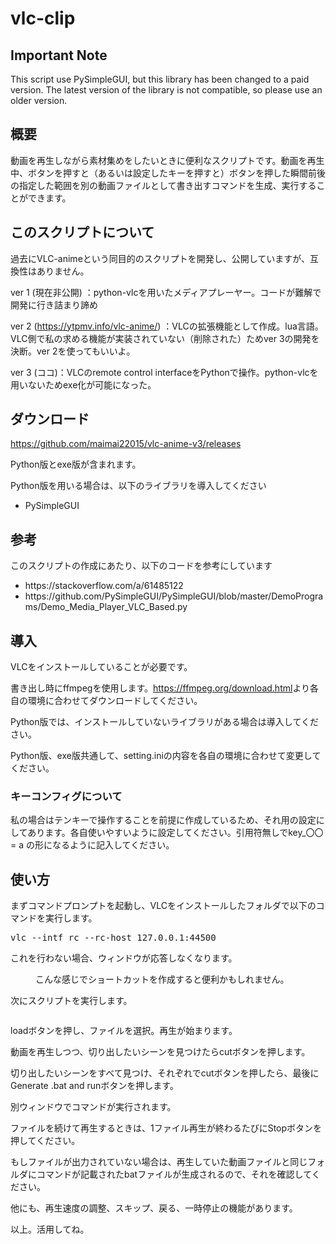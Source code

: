 # vlc-clip
<!-- wp:heading -->

## Important Note

This script use PySimpleGUI, but this library has been changed to a paid version. The latest version of the library is not compatible, so please use an older version.

<h2>概要</h2>
<!-- /wp:heading -->

<!-- wp:paragraph -->
<p>動画を再生しながら素材集めをしたいときに便利なスクリプトです。動画を再生中、ボタンを押すと（あるいは設定したキーを押すと）ボタンを押した瞬間前後の指定した範囲を別の動画ファイルとして書き出すコマンドを生成、実行することができます。</p>
<!-- /wp:paragraph -->

<!-- wp:heading -->
<h2>このスクリプトについて</h2>
<!-- /wp:heading -->

<!-- wp:paragraph -->
<p>過去にVLC-animeという同目的のスクリプトを開発し、公開していますが、互換性はありません。</p>
<!-- /wp:paragraph -->

<!-- wp:paragraph -->
<p>ver 1 (現在非公開) ：python-vlcを用いたメディアプレーヤー。コードが難解で開発に行き詰まり諦め</p>
<!-- /wp:paragraph -->

<!-- wp:paragraph -->
<p>ver 2 (<a rel="noreferrer noopener" href="https://ytpmv.info/vlc-anime/" target="_blank">https://ytpmv.info/vlc-anime/</a>) ：VLCの拡張機能として作成。lua言語。VLC側で私の求める機能が実装されていない（削除された）ためver 3の開発を決断。ver 2を使ってもいいよ。</p>
<!-- /wp:paragraph -->

<!-- wp:paragraph -->
<p>ver 3 (ココ)：VLCのremote control interfaceをPythonで操作。python-vlcを用いないためexe化が可能になった。</p>
<!-- /wp:paragraph -->

<!-- wp:heading -->
<h2>ダウンロード</h2>
<!-- /wp:heading -->

<!-- wp:paragraph -->
<p><a href="https://github.com/maimai22015/vlc-anime-v3/releases" data-type="URL" data-id="https://github.com/maimai22015/vlc-anime-v3/releases" target="_blank" rel="noreferrer noopener">https://github.com/maimai22015/vlc-anime-v3/releases</a></p>
<!-- /wp:paragraph -->

<!-- wp:paragraph -->
<p>Python版とexe版が含まれます。</p>
<!-- /wp:paragraph -->

<!-- wp:paragraph -->
<p>Python版を用いる場合は、以下のライブラリを導入してください</p>
<!-- /wp:paragraph -->

<!-- wp:list -->
<ul><li>PySimpleGUI&nbsp;</li></ul>
<!-- /wp:list -->

<!-- wp:heading -->
<h2>参考</h2>
<!-- /wp:heading -->

<!-- wp:paragraph -->
<p>このスクリプトの作成にあたり、以下のコードを参考にしています</p>
<!-- /wp:paragraph -->

<!-- wp:list -->
<ul><li>https://stackoverflow.com/a/61485122</li><li>https://github.com/PySimpleGUI/PySimpleGUI/blob/master/DemoPrograms/Demo_Media_Player_VLC_Based.py</li></ul>
<!-- /wp:list -->

<!-- wp:heading -->
<h2>導入</h2>
<!-- /wp:heading -->

<!-- wp:paragraph -->
<p>VLCをインストールしていることが必要です。</p>
<!-- /wp:paragraph -->

<!-- wp:paragraph -->
<p>書き出し時にffmpegを使用します。<a rel="noreferrer noopener" href="https://ffmpeg.org/download.html" target="_blank">https://ffmpeg.org/download.html</a>より各自の環境に合わせてダウンロードしてください。</p>
<!-- /wp:paragraph -->

<!-- wp:paragraph -->
<p>Python版では、インストールしていないライブラリがある場合は導入してください。</p>
<!-- /wp:paragraph -->

<!-- wp:paragraph -->
<p>Python版、exe版共通して、setting.iniの内容を各自の環境に合わせて変更してください。</p>
<!-- /wp:paragraph -->

<!-- wp:heading {"level":3} -->
<h3>キーコンフィグについて</h3>
<!-- /wp:heading -->

<!-- wp:paragraph -->
<p>私の場合はテンキーで操作することを前提に作成しているため、それ用の設定にしてあります。各自使いやすいように設定してください。引用符無しでkey_〇〇 = a の形になるように記入してください。</p>
<!-- /wp:paragraph -->

<!-- wp:heading -->
<h2>使い方</h2>
<!-- /wp:heading -->

<!-- wp:paragraph -->
<p>まずコマンドプロンプトを起動し、VLCをインストールしたフォルダで以下のコマンドを実行します。</p>
<!-- /wp:paragraph -->

<!-- wp:enlighter/codeblock -->
<pre class="EnlighterJSRAW" data-enlighter-language="generic" data-enlighter-theme="" data-enlighter-highlight="" data-enlighter-linenumbers="" data-enlighter-lineoffset="" data-enlighter-title="" data-enlighter-group="">vlc --intf rc --rc-host 127.0.0.1:44500</pre>
<!-- /wp:enlighter/codeblock -->

<!-- wp:paragraph -->
<p>これを行わない場合、ウィンドウが応答しなくなります。</p>
<!-- /wp:paragraph -->

<!-- wp:image {"align":"center","id":1077,"sizeSlug":"large","linkDestination":"none"} -->
<div class="wp-block-image"><figure class="aligncenter size-large"><img src="https://ytpmv.info/wp-content/uploads/2021/01/image-1.png" alt="" class="wp-image-1077"/><figcaption>こんな感じでショートカットを作成すると便利かもしれません。</figcaption></figure></div>
<!-- /wp:image -->

<!-- wp:paragraph -->
<p>次にスクリプトを実行します。</p>
<!-- /wp:paragraph -->

<!-- wp:image {"align":"center","id":1076,"sizeSlug":"large","linkDestination":"none"} -->
<div class="wp-block-image"><figure class="aligncenter size-large"><img src="https://ytpmv.info/wp-content/uploads/2021/01/image.png" alt="" class="wp-image-1076"/></figure></div>
<!-- /wp:image -->

<!-- wp:paragraph -->
<p>loadボタンを押し、ファイルを選択。再生が始まります。</p>
<!-- /wp:paragraph -->

<!-- wp:paragraph -->
<p>動画を再生しつつ、切り出したいシーンを見つけたらcutボタンを押します。</p>
<!-- /wp:paragraph -->

<!-- wp:paragraph -->
<p>切り出したいシーンをすべて見つけ、それぞれでcutボタンを押したら、最後にGenerate&nbsp;.bat&nbsp;and&nbsp;runボタンを押します。</p>
<!-- /wp:paragraph -->

<!-- wp:paragraph -->
<p>別ウィンドウでコマンドが実行されます。</p>
<!-- /wp:paragraph -->

<!-- wp:paragraph -->
<p>ファイルを続けて再生するときは、1ファイル再生が終わるたびにStopボタンを押してください。</p>
<!-- /wp:paragraph -->

<!-- wp:paragraph -->
<p>もしファイルが出力されていない場合は、再生していた動画ファイルと同じフォルダにコマンドが記載されたbatファイルが生成されるので、それを確認してください。</p>
<!-- /wp:paragraph -->

<!-- wp:paragraph -->
<p>他にも、再生速度の調整、スキップ、戻る、一時停止の機能があります。</p>
<!-- /wp:paragraph -->

<!-- wp:paragraph -->
<p>以上。活用してね。</p>
<!-- /wp:paragraph -->
